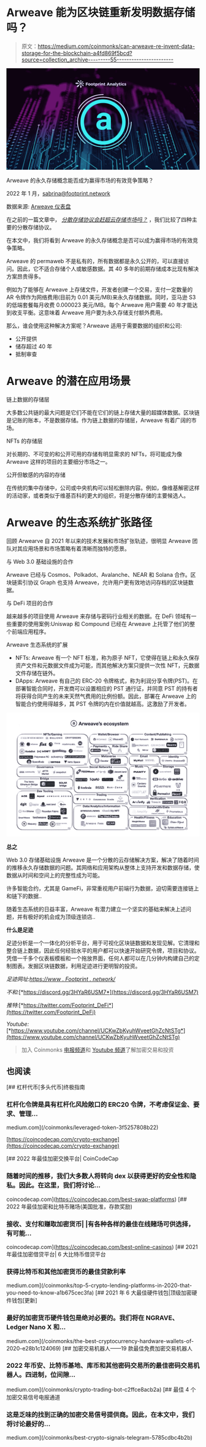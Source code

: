 # Arweave 能为区块链重新发明数据存储吗？

> 原文：<https://medium.com/coinmonks/can-arweave-re-invent-data-storage-for-the-blockchain-a4fd869f5bcd?source=collection_archive---------55----------------------->

![](img/95c43d9728a0f69a71d98be649a90c75.png)

Arweave 的永久存储概念能否成为赢得市场的有效竞争策略？

2022 年 1 月，sabrina@footprint.network

数据来源: [Arweave 仪表盘](https://www.footprint.network/guest/dashboard/arweave-fp-4c9dff09-7213-4022-9fe2-df0c0eccb88a?channel=u-apcVFj#secret=8CE7F8DAE34B576D1113542854CF8D07)

在之前的一篇文章中， [*分散存储协议会赶超云存储市场吗？*](https://cryptoslate.com/will-decentralized-storage-protocols-overtake-the-cloud-storage-market/) ，我们比较了四种主要的分散存储协议。

在本文中，我们将看到 Arweave 的永久存储概念是否可以成为赢得市场的有效竞争策略。

Arweave 的 permaweb 不是私有的，所有数据都是永久公开的，可以直接访问。因此，它不适合存储个人或敏感数据。其 40 多年的前期存储成本比现有解决方案昂贵得多。

例如为了能够在 Arweave 上存储文件，开发者创建一个交易，支付一定数量的 AR 令牌作为网络费用(目前为 0.01 美元/MB)来永久存储数据。同时，亚马逊 S3 的低端套餐每月收费 0.000023 美元/MB。每个 Arweave 用户需要 40 年才能达到收支平衡。这意味着 Arweave 用户要为永久存储支付额外费用。

那么，谁会使用这种解决方案呢？Arweave 适用于需要数据的组织和公司:

*   公开提供
*   储存超过 40 年
*   抵制审查

# Arweave 的潜在应用场景

链上数据的存储层

大多数公共链的最大问题是它们不能在它们的链上存储大量的超媒体数据。区块链是记账的账本，不是数据存储。作为链上数据的存储层，Arweave 有着广阔的市场。

NFTs 的存储层

对长期的、不可变的和公开可用的存储有明显需求的 NFTs，将可能成为像 Arweave 这样的项目的主要细分市场之一。

公开但敏感的内容的存储

在传统的集中存储中，公司或中央机构可以轻松删除内容。例如，像维基解密这样的活动家，或者类似于维基百科的更大的组织，将是分散存储的主要候选人。

# Arweave 的生态系统扩张路径

回顾 Arwearve 自 2021 年以来的技术发展和市场扩张轨迹，很明显 Arweave 团队对其应用场景和市场策略有着清晰而独特的愿景。

与 Web 3.0 基础设施的合作

Arweave 已经与 Cosmos、Polkadot、Avalanche、NEAR 和 Solana 合作。区块链索引协议 Graph 也支持 Arweave，允许用户更有效地访问存档的区块链数据。

与 DeFi 项目的合作

越来越多的项目使用 Arweave 来存储与密码行业相关的数据。在 DeFi 领域有一些重要的使用案例:Uniswap 和 Compound 已经在 Arweave 上托管了他们的整个前端应用程序。

Arweave 生态系统的扩展

*   NFTs: Arweave 有一个 NFT 标准，称为原子 NFT，它使得在链上和永久保存资产文件和元数据文件成为可能，而其他解决方案只提供一次性 NFT，元数据文件存储在链外。
*   DApps: Arweave 有自己的 ERC-20 令牌格式，称为利润分享令牌(PST)。在部署智能合同时，开发商可以设置相应的 PST 通行证，并同意 PST 的持有者将获得合同产生的未来天然气费用的比例份额。因此，部署在 Arweave 上的智能合约使用得越多，其 PST 令牌的内在价值就越高。这激励了开发者。

![](img/34a2ef65d54792d861c823c928095cbc.png)

**总之**

Web 3.0 存储基础设施 Arweave 是一个分散的云存储解决方案，解决了随着时间的推移永久存储数据的问题。其网络和应用架构从整体上支持开发和数据存储，使数据从时间和空间上的完整性成为可能。

许多智能合约，尤其是 GameFi，非常重视用户前端行为数据，迫切需要连接链上和链下的数据..

随着生态系统的日益丰富，Arweave 有潜力建立一个坚实的基础来解决上述问题，并有极好的机会成为顶级连锁店..

**什么是足迹**

足迹分析是一个一体化的分析平台，用于可视化区块链数据和发现见解。它清理和整合链上数据，因此任何经验水平的用户都可以快速开始研究令牌，项目和协议。凭借一千多个仪表板模板和一个拖放界面，任何人都可以在几分钟内构建自己的定制图表。发掘区块链数据，利用足迹进行更明智的投资。

*足迹网址:*[*https://www . Footprint . network/*](https://www.footprint.network/)

*不和:*[*https://discord.gg/3HYaR6USM7*](https://discord.gg/3HYaR6USM7)

*推特:*[*https://twitter.com/Footprint_DeFi*](https://twitter.com/Footprint_DeFi)

*Youtube:*[*https://www.youtube.com/channel/UCKwZbKyuhWveetGhZcNtSTg*](https://www.youtube.com/channel/UCKwZbKyuhWveetGhZcNtSTg)

> 加入 Coinmonks [电报频道](https://t.me/coincodecap)和 [Youtube 频道](https://www.youtube.com/c/coinmonks/videos)了解加密交易和投资

## 也阅读

[](/coinmonks/leveraged-token-3f5257808b22) [## 杠杆代币[多头代币]终极指南

### 杠杆化令牌是具有杠杆化风险敞口的 ERC20 令牌，不考虑保证金、要求、管理…

medium.com](/coinmonks/leveraged-token-3f5257808b22) 

[https://coincodecap.com/crypto-exchange](https://coincodecap.com/crypto-exchange)

[](https://coincodecap.com/best-swap-platforms) [## 2022 年最佳加密交换平台| CoinCodeCap

### 随着时间的推移，我们大多数人将转向 dex 以获得更好的安全性和隐私。因此。在这里，我们将讨论…

coincodecap.com](https://coincodecap.com/best-swap-platforms) [](https://coincodecap.com/best-online-casinos) [## 2022 年最佳加密和比特币赌场(美国批准，存款奖励)

### 接收、支付和赚取加密货币| |有各种各样的最佳在线赌场可供选择，有可能…

coincodecap.com](https://coincodecap.com/best-online-casinos) [](/coinmonks/top-5-crypto-lending-platforms-in-2020-that-you-need-to-know-a1b675cec3fa) [## 2021 年最佳加密借贷平台| 6 大比特币借贷平台

### 获得比特币和其他加密货币的最佳贷款利率

medium.com](/coinmonks/top-5-crypto-lending-platforms-in-2020-that-you-need-to-know-a1b675cec3fa) [](/coinmonks/the-best-cryptocurrency-hardware-wallets-of-2020-e28b1c124069) [## 2021 年 6 大最佳硬件钱包|顶级加密硬件钱包[更新]

### 最好的加密货币硬件钱包是绝对必要的。我们将在 NGRAVE、Ledger Nano X 和…

medium.com](/coinmonks/the-best-cryptocurrency-hardware-wallets-of-2020-e28b1c124069) [](/coinmonks/crypto-trading-bot-c2ffce8acb2a) [## 加密交易机器人——19 款最佳免费加密交易机器人

### 2022 年币安、比特币基地、库币和其他密码交易所的最佳密码交易机器人。四进制，位间隙…

medium.com](/coinmonks/crypto-trading-bot-c2ffce8acb2a) [](/coinmonks/best-crypto-signals-telegram-5785cdbc4b2b) [## 最佳 4 个加密交易信号电报通道

### 这是乏味的找到正确的加密交易信号提供商。因此，在本文中，我们将讨论最好的…

medium.com](/coinmonks/best-crypto-signals-telegram-5785cdbc4b2b)